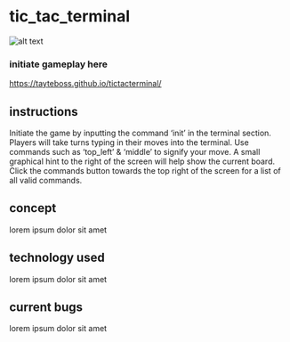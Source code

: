 # tic_tac_terminal

![alt text](placeholder.jpg)

### initiate gameplay here
https://tayteboss.github.io/tictacterminal/

## instructions
Initiate the game by inputting the command ‘init’ in the terminal section. Players will take turns typing in their moves into the terminal. Use commands such as ‘top_left’ & ‘middle’ to signify your move. A small graphical hint to the right of the screen will help show the current board. Click the commands button towards the top right of the screen for a list of all valid commands.

## concept
lorem ipsum dolor sit amet

## technology used
lorem ipsum dolor sit amet

## current bugs
lorem ipsum dolor sit amet